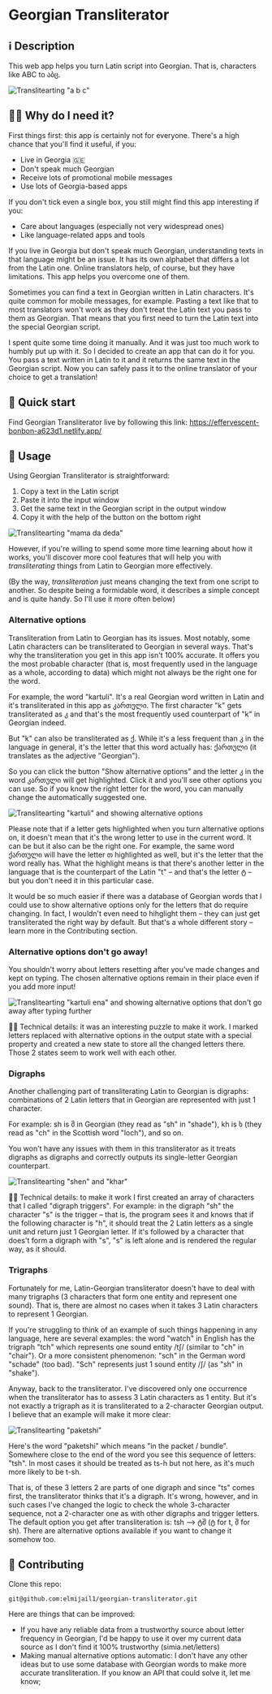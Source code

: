 # Georgian Transliterator

## ℹ️ Description

This web app helps you turn Latin script into Georgian. That is, characters like ABC to აბც.

![Translitearting "a b c"](https://media1.giphy.com/media/v1.Y2lkPTc5MGI3NjExeDNnZnA0ajE2czZvMTI3ZG9sa3VsMHR3Nno3dW5qcGhhZjA4dzV6OSZlcD12MV9pbnRlcm5hbF9naWZfYnlfaWQmY3Q9Zw/KJ3K6ID7fHdEBbdJQ6/giphy.gif)

## 🤷‍♂️ Why do I need it?

First things first: this app is certainly not for everyone. There's a high chance that you'll find it useful, if you:

- Live in Georgia 🇬🇪
- Don't speak much Georgian
- Receive lots of promotional mobile messages
- Use lots of Georgia-based apps

If you don't tick even a single box, you still might find this app interesting if you:

- Care about languages (especially not very widespread ones)
- Like language-related apps and tools

If you live in Georgia but don't speak much Georgian, understanding texts in that language might be an issue. It has its own alphabet that differs a lot from the Latin one. Online translators help, of course, but they have limitations. This app helps you overcome one of them.

Sometimes you can find a text in Georgian written in Latin characters. It's quite common for mobile messages, for example. Pasting a text like that to most translators won't work as they don't treat the Latin text you pass to them as Georgian. That means that you first need to turn the Latin text into the special Georgian script.

I spent quite some time doing it manually. And it was just too much work to humbly put up with it. So I decided to create an app that can do it for you. You pass a text written in Latin to it and it returns the same text in the Georgian script. Now you can safely pass it to the online translator of your choice to get a translation!

## 🚀 Quick start

Find Georgian Transliterator live by following this link:
https://effervescent-bonbon-a623d1.netlify.app/

## 📖 Usage

Using Georgian Transliterator is straightforward:

1. Copy a text in the Latin script
2. Paste it into the input window
3. Get the same text in the Georgian script in the output window
4. Copy it with the help of the button on the bottom right

![Translitearting "mama da deda"](https://media4.giphy.com/media/v1.Y2lkPTc5MGI3NjExcjF3eTluM2xpNzk0YWRmbW81bTJmYzVjdG96aTl1OWt6dDJ3bHM4OCZlcD12MV9pbnRlcm5hbF9naWZfYnlfaWQmY3Q9Zw/TDHvLO6tZayDI0ns9R/giphy.gif)

However, if you're willing to spend some more time learning about how it works, you'll discover more cool features that will help you with _transliterating_ things from Latin to Georgian more effectively.

(By the way, _transliteration_ just means changing the text from one script to another. So despite being a formidable word, it describes a simple concept and is quite handy. So I'll use it more often below)

### Alternative options

Transliteration from Latin to Georgian has its issues. Most notably, some Latin characters can be transliterated to Georgian in several ways. That's why the transliteration you get in this app isn't 100% accurate. It offers you the most probable character (that is, most frequently used in the language as a whole, according to data) which might not always be the right one for the word.

For example, the word "kartuli". It's a real Georgian word written in Latin and it's transliterated in this app as კართული. The first character "k" gets transliterated as კ and that's the most frequently used counterpart of "k" in Georgian indeed.

But "k" can also be transliterated as ქ. While it's a less frequent than კ in the language in general, it's the letter that this word actually has: ქართული (it translates as the adjective "Georgian").

So you can click the button "Show alternative options" and the letter კ in the word კართული will get highlighted. Click it and you'll see other options you can use. So if you know the right letter for the word, you can manually change the automatically suggested one.

![Translitearting "kartuli" and showing alternative options](https://media4.giphy.com/media/v1.Y2lkPTc5MGI3NjExbG5sMHBsMjhpZjJrNTJjamE4d2FzZjEwaW5sOTJrYjM0Z2E2NGVpYiZlcD12MV9pbnRlcm5hbF9naWZfYnlfaWQmY3Q9Zw/wLhofVTXlP77T9lWwN/giphy.gif)

Please note that if a letter gets highlighted when you turn alternative options on, it doesn't mean that it's the wrong letter to use in the current word. It can be but it also can be the right one. For example, the same word ქართული will have the letter თ highlighted as well, but it's the letter that the word really has. What the highlight means is that there's another letter in the language that is the counterpart of the Latin "t" – and that's the letter ტ – but you don't need it in this particular case.

It would be so much easier if there was a database of Georgian words that I could use to show alternative options only for the letters that do require changing. In fact, I wouldn't even need to hihglight them – they can just get transliterated the right way by default. But that's a whole different story – learn more in the Contributing section.

### Alternative options don't go away!

You shouldn't worry about letters resetting after you've made changes and kept on typing. The chosen alternative options remain in their place even if you add more input!

![Translitearting "kartuli ena" and showing alternative options that don't go away after typing further](https://media0.giphy.com/media/v1.Y2lkPTc5MGI3NjExd2N4emVycTE1aHFmZ256ZHpldnp4eWY3MDRicWdmYXlleWJ1ZTEyNyZlcD12MV9pbnRlcm5hbF9naWZfYnlfaWQmY3Q9Zw/QfBtM2LS81t7qTyma6/giphy.gif)

🧑‍💻 Technical details: it was an interesting puzzle to make it work. I marked letters replaced with alternative options in the output state with a special property and created a new state to store all the changed letters there. Those 2 states seem to work well with each other.

### Digraphs

Another challenging part of transliterating Latin to Georgian is digraphs: combinations of 2 Latin letters that in Georgian are represented with just 1 character.

For example: sh is შ in Georgian (they read as "sh" in "shade"), kh is ხ (they read as "ch" in the Scottish word "loch"), and so on.

You won't have any issues with them in this transliterator as it treats digraphs as digraphs and correctly outputs its single-letter Georgian counterpart.

![Translitearting "shen" and "khar"](https://media0.giphy.com/media/v1.Y2lkPTc5MGI3NjExMGY2dW42ZnRncTRnZjZsZ3l5b3NlOWhwdzZ3OWY1YTltNDJkOXFwNCZlcD12MV9pbnRlcm5hbF9naWZfYnlfaWQmY3Q9Zw/AIohDiHTzBelHi7z60/giphy.gif)

🧑‍💻 Technical details: to make it work I first created an array of characters that I called "digraph triggers". For example: in the digraph "sh" the character "s" is the trigger – that is, the program sees it and knows that if the following character is "h", it should treat the 2 Latin letters as a single unit and return just 1 Georgian letter. If it's followed by a character that does't form a digraph with "s", "s" is left alone and is rendered the regular way, as it should.

### Trigraphs

Fortunately for me, Latin-Georgian transliterator doesn't have to deal with many trigraphs (3 characters that form one entity and represent one sound). That is, there are almost no cases when it takes 3 Latin characters to represent 1 Georgian.

If you're struggling to think of an example of such things happening in any language, here are several examples: the word "watch" in English has the trigraph "tch" which represents one sound entity /tʃ/ (similar to "ch" in "chair"). Or a more consistent phenomenon: "sch" in the German word "schade" (too bad). "Sch" represents just 1 sound entity /ʃ/ (as "sh" in "shake").

Anyway, back to the transliterator. I've discovered only one occurrence when the transliterator has to assess 3 Latin characters as 1 entity. But it's not exactly a trigraph as it is transliterated to a 2-character Georgian output. I believe that an example will make it more clear:

![Translitearting "paketshi"](https://media4.giphy.com/media/v1.Y2lkPTc5MGI3NjExNWExbG9vaXNyN2tydTY5bTRsNXU4NHhvMm43c3U5N2JxcHd3Nm51NiZlcD12MV9pbnRlcm5hbF9naWZfYnlfaWQmY3Q9Zw/j2ISH1ZMbnFIWXXyzy/giphy.gif)

Here's the word "paketshi" which means "in the packet / bundle". Somewhere close to the end of the word you see this sequence of letters: "tsh". In most cases it should be treated as ts-h but not here, as it's much more likely to be t-sh.

That is, of these 3 letters 2 are parts of one digraph and since "ts" comes first, the transliterator thinks that it's a digraph. It's wrong, however, and in such cases I've changed the logic to check the whole 3-character sequence, not a 2-character one as with other digraphs and trigger letters. The default option you get after transliteration is: tsh –> ტშ (ტ for t, შ for sh). There are alternative options available if you want to change it somehow too.

## 🤝 Contributing

Clone this repo:

```
git@github.com:elmijail1/georgian-transliterator.git
```

Here are things that can be improved:

- If you have any reliable data from a trustworthy source about letter frequency in Georgian, I'd be happy to use it over my current data source as I don't find it 100% trustworthy (simia.net/letters)
- Making manual alternative options automatic: I don't have any other ideas but to use some database with Georgian words to make more accurate transliteration. If you know an API that could solve it, let me know;
